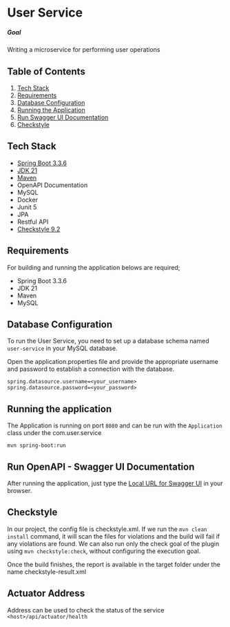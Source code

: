 # User Service

##### Goal

Writing a microservice for performing user operations

## Table of Contents
1. [Tech Stack](#tech-stack)
2. [Requirements](#requirements)
3. [Database Configuration](#database-configuration)
4. [Running the Application](#running-the-application)
5. [Run Swagger UI Documentation](#run-swagger-ui-documentation)
6. [Checkstyle](#checkstyle)

## Tech Stack

- [Spring Boot 3.3.6](https://spring.io/blog/2024/11/21/spring-boot-3-3-6-available-now)
- [JDK 21](https://www.oracle.com/java/technologies/javase/jdk17-archive-downloads.html)
- [Maven](https://maven.apache.org)
- OpenAPI Documentation
- MySQL
- Docker
- Junit 5
- JPA
- Restful API
- [Checkstyle 9.2](https://checkstyle.org/)

## Requirements

For building and running the application belows are required;

- Spring Boot 3.3.6
- JDK 21
- Maven
- MySQL

## Database Configuration

To run the User Service, you need to set up a database schema named `user-service` in your MySQL database.

Open the application.properties file and provide the appropriate username and password to establish a connection with the database.

```
spring.datasource.username=<your_username>
spring.datasource.password=<your_password>
```

## Running the application

The Application is running on port ```8080``` and can be run with the ```Application``` class under the com.user.service

```shell
mvn spring-boot:run
```

## Run OpenAPI - Swagger UI Documentation

After running the application, just type the  [Local URL for Swagger UI](http://localhost:8080/UserService/api/swagger-ui/index.html) in your browser.

## Checkstyle

In our project, the config file is checkstyle.xml.
If we run the ```mvn clean install``` command, it will scan the files for violations and the build will fail if any violations are found.
We can also run only the check goal of the plugin using ```mvn checkstyle:check```, without configuring the execution goal.

Once the build finishes, the report is available in the target folder under the name checkstyle-result.xml

## Actuator Address

Address can be used to check the status of the service ```<host>/api/actuator/health```

